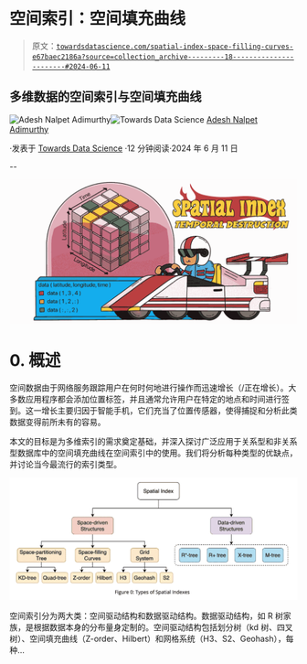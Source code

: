 # 空间索引：空间填充曲线

> 原文：[`towardsdatascience.com/spatial-index-space-filling-curves-e67baec2186a?source=collection_archive---------18-----------------------#2024-06-11`](https://towardsdatascience.com/spatial-index-space-filling-curves-e67baec2186a?source=collection_archive---------18-----------------------#2024-06-11)

## 多维数据的空间索引与空间填充曲线

[](https://pyblog.medium.com/?source=post_page---byline--e67baec2186a--------------------------------)![Adesh Nalpet Adimurthy](https://pyblog.medium.com/?source=post_page---byline--e67baec2186a--------------------------------)[](https://towardsdatascience.com/?source=post_page---byline--e67baec2186a--------------------------------)![Towards Data Science](https://towardsdatascience.com/?source=post_page---byline--e67baec2186a--------------------------------) [Adesh Nalpet Adimurthy](https://pyblog.medium.com/?source=post_page---byline--e67baec2186a--------------------------------)

·发表于 [Towards Data Science](https://towardsdatascience.com/?source=post_page---byline--e67baec2186a--------------------------------) ·12 分钟阅读·2024 年 6 月 11 日

--

![](img/0af40f68c84b167d3b27e1e01254c6a2.png)

# 0. 概述

空间数据由于网络服务跟踪用户在何时何地进行操作而迅速增长（/正在增长）。大多数应用程序都会添加位置标签，并且通常允许用户在特定的地点和时间进行签到。这一增长主要归因于智能手机，它们充当了位置传感器，使得捕捉和分析此类数据变得前所未有的容易。

本文的目标是为多维索引的需求奠定基础，并深入探讨广泛应用于关系型和非关系型数据库中的空间填充曲线在空间索引中的使用。我们将分析每种类型的优缺点，并讨论当今最流行的索引类型。

![](img/9f0e5eab06bd7ce6e04dac2f4877ba1d.png)

空间索引分为两大类：空间驱动结构和数据驱动结构。数据驱动结构，如 R 树家族，是根据数据本身的分布量身定制的。空间驱动结构包括划分树（kd 树、四叉树）、空间填充曲线（Z-order、Hilbert）和网格系统（H3、S2、Geohash），每种…
